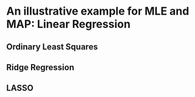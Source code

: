# An illustrative example for MLE and MAP: Linear Regression

## Ordinary Least Squares

## Ridge Regression

## LASSO